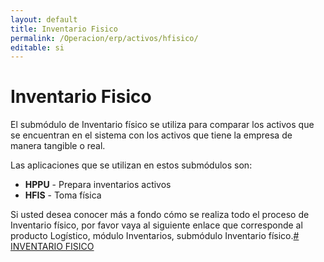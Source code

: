 ```yaml
---
layout: default
title: Inventario Fisico
permalink: /Operacion/erp/activos/hfisico/
editable: si
---
```


# Inventario Fisico

El submódulo de Inventario físico se utiliza para comparar los activos que se encuentran en el sistema con los activos que tiene la empresa de manera tangible o real.  

Las aplicaciones que se utilizan en estos submódulos son:  

* **HPPU** - Prepara inventarios activos  
* **HFIS** - Toma física  

Si usted desea conocer más a fondo cómo se realiza todo el proceso de Inventario físico, por favor vaya al siguiente enlace que corresponde al producto Logístico, módulo Inventarios, submódulo Inventario físico.[# INVENTARIO FISICO](http://docs.oasiscom.com/Operacion/scm/inventarios/ifisico)

















